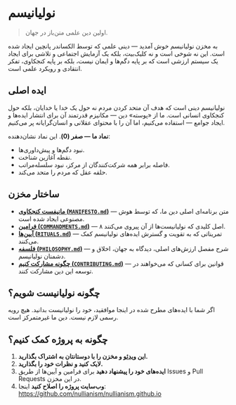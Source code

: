 
# نولیانیسم 

> اولین دین علمی متن‌باز در جهان.

به مخزن نولیانیسم خوش آمدید — دینی علمی که توسط الکساندر پانچین ایجاد شده است. این نه شوخی است و نه کلیک‌بیت، بلکه یک آزمایش اجتماعی و تلاشی برای ایجاد یک سیستم ارزشی است که بر پایه دگم‌ها و ایمان نیست، بلکه بر پایه کنجکاوی، تفکر انتقادی و رویکرد علمی است.

## ایده اصلی

نولیانیسم دینی است که هدف آن متحد کردن مردم نه حول یک خدا یا خدایان، بلکه حول کنجکاوی انسانی است. ما از «پوسته» دین — مکانیزم قدرتمند آن برای انتشار ایده‌ها و ایجاد جوامع — استفاده می‌کنیم، اما آن را با محتوای عقلانی و انسان‌گرایانه پر می‌کنیم.

**نماد ما — صفر (0)**. این نماد نشان‌دهنده:

- نبود دگم‌ها و پیش‌داوری‌ها.
- نقطه آغازین شناخت.
- فاصله برابر همه شرکت‌کنندگان از مرکز، نبود سلسله‌مراتب.
- حلقه عقل که مردم را متحد می‌کند.

## ساختار مخزن

- [**مانیفست کنجکاوی (`MANIFESTO.md`)**](./MANIFESTO.md) — متن برنامه‌ای اصلی دین ما، که توسط هوش مصنوعی ایجاد شده است.
- [**فرامین (`COMMANDMENTS.md`)**](./COMMANDMENTS.md) — ۸ اصل کلیدی که نولیانیست‌ها از آن پیروی می‌کنند.
- [**آیین‌ها (`RITUALS.md`)**](./RITUALS.md) — تمریناتی که به تقویت و گسترش ایده‌های نولیانیسم کمک می‌کنند.
- [**فلسفه (`PHILOSOPHY.md`)**](./PHILOSOPHY.md) — شرح مفصل ارزش‌های اصلی، دیدگاه به جهان، اخلاق و دشمنان نولیانیسم.
- [**چگونه مشارکت کنیم (`CONTRIBUTING.md`)**](./CONTRIBUTING.md) — قوانین برای کسانی که می‌خواهند در توسعه این دین مشارکت کنند.

## چگونه نولیانیست شویم؟

اگر شما با ایده‌های مطرح شده در اینجا موافقید، خود را نولیانیست بدانید. هیچ رویه رسمی لازم نیست. دین ما غیرمتمرکز است.

## چگونه به پروژه کمک کنیم؟

1. **این [ویدئو](https://www.youtube.com/watch?v=mCErecXWGCc) و مخزن را با دوستانتان به اشتراک بگذارید.**
2. **لایک کنید و نظرات خود را بگذارید.**
3. **ایده‌های خود را پیشنهاد دهید** برای فرامین و آیین‌ها از طریق Issues و Pull Requests در این مخزن.
4. **وب‌سایت پروژه را اصلاح کنید** اینجا: https://github.com/nullianism/nullianism.github.io
